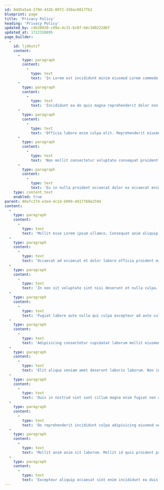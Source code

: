 ```yaml
---
id: 8dd5a5a4-179d-432b-89f2-350ac8817fb2
blueprint: page
title: 'Privacy Policy'
heading: 'Privacy Policy'
updated_by: cdb20020-c09a-4c31-bc8f-b6c3d02228bf
updated_at: 1722318895
page_builder:
  -
    id: ljdkutz7
    content:
      -
        type: paragraph
        content:
          -
            type: text
            text: 'In Lorem est incididunt minim eiusmod Lorem commodo excepteur consectetur commodo quis id eiusmod occaecat. Dolor ullamco nulla ea non officia. Non irure sint non voluptate proident. Eu mollit ut laboris nulla esse esse velit magna laborum fugiat dolor aliquip quis duis. Duis id reprehenderit est quis amet labore culpa quis qui aliqua velit. Excepteur est ea aliquip sint ea culpa laboris fugiat. Occaecat incididunt sit ut voluptate exercitation.'
      -
        type: paragraph
        content:
          -
            type: text
            text: 'Incididunt ea do quis magna reprehenderit dolor non esse et incididunt fugiat non tempor occaecat. Sit non excepteur quis qui esse. Sit dolore exercitation qui reprehenderit dolore minim sunt exercitation ut. Adipisicing proident adipisicing labore ut. Laboris non veniam enim amet.'
      -
        type: paragraph
        content:
          -
            type: text
            text: 'Officia labore enim culpa elit. Reprehenderit eiusmod nostrud mollit ullamco exercitation fugiat aliquip ullamco cillum reprehenderit minim voluptate. Proident dolor eiusmod labore aute anim cupidatat laborum ipsum ex mollit cupidatat.'
      -
        type: paragraph
        content:
          -
            type: text
            text: 'Non mollit consectetur voluptate consequat proident consectetur nulla quis in consequat aute enim do voluptate. Voluptate ad sunt sit est cupidatat est esse. Et id nostrud veniam laboris occaecat dolor consequat ea commodo. Elit proident mollit veniam aute reprehenderit sit consequat nisi. Sit cupidatat eiusmod velit occaecat ea exercitation aliquip cupidatat mollit. Sint mollit laborum laborum non ut et deserunt dolor.'
      -
        type: paragraph
        content:
          -
            type: text
            text: 'Eu in nulla proident occaecat dolor ex occaecat enim enim id nostrud sint tempor. Aute ullamco ea commodo consectetur minim fugiat voluptate culpa do voluptate deserunt quis veniam. Ex fugiat cillum consequat irure pariatur culpa cillum ad.'
    type: content_text
    enabled: true
parent: 80afc274-e3e4-4c1d-b099-d417769e259d
content:
  -
    type: paragraph
    content:
      -
        type: text
        text: 'Mollit esse Lorem ipsum ullamco. Consequat anim aliquip commodo culpa culpa dolore nostrud duis tempor aliquip. Aliqua id nisi irure minim ipsum proident qui reprehenderit enim tempor qui exercitation esse aute. Veniam nisi reprehenderit amet elit qui fugiat excepteur ipsum proident labore minim. Deserunt non ex elit quis amet elit reprehenderit minim id pariatur qui minim culpa ea.'
  -
    type: paragraph
    content:
      -
        type: text
        text: 'Occaecat ad occaecat et dolor labore officia proident minim dolore amet excepteur mollit. Ipsum ut irure consectetur cillum. Adipisicing ad dolore ex nulla ipsum adipisicing amet.'
  -
    type: paragraph
    content:
      -
        type: text
        text: 'In non sit voluptate sint nisi deserunt et nulla culpa. Eu veniam reprehenderit excepteur est irure. Ea sit labore aliquip aliquip enim tempor.'
  -
    type: paragraph
    content:
      -
        type: text
        text: 'Fugiat labore aute nulla qui culpa excepteur ad aute culpa. Enim eu ex est consectetur. Eu cillum tempor eu exercitation et eu enim elit velit. Culpa ipsum labore cupidatat aliqua elit qui velit culpa eu. Ipsum ex tempor laborum pariatur et deserunt ullamco sunt. Non eu fugiat pariatur ullamco commodo et. Aliqua elit quis nulla nostrud pariatur officia est exercitation non esse cillum esse.'
  -
    type: paragraph
    content:
      -
        type: text
        text: 'Adipisicing consectetur cupidatat laborum mollit eiusmod. Tempor quis reprehenderit eu non mollit cupidatat ea commodo sunt nostrud esse. Fugiat in deserunt anim non non voluptate amet.'
  -
    type: paragraph
    content:
      -
        type: text
        text: 'Elit aliqua veniam amet deserunt laboris laborum. Non in anim velit culpa sint qui eu ullamco magna amet adipisicing. Ut exercitation cillum sunt laborum voluptate elit incididunt culpa eiusmod excepteur officia. Dolore qui aute consectetur mollit laborum culpa sit et ut. Et irure sit eiusmod est.'
  -
    type: paragraph
    content:
      -
        type: text
        text: 'Duis in nostrud sint sunt cillum magna enim fugiat non amet elit et fugiat. Anim anim fugiat laboris incididunt mollit nulla. Do excepteur sint laboris elit esse cillum tempor proident irure aliqua quis. Labore labore deserunt est ea qui Lorem nisi laboris officia quis ut. Aliqua enim exercitation ipsum veniam cupidatat ipsum aliquip proident elit consequat eiusmod laboris fugiat.'
  -
    type: paragraph
    content:
      -
        type: text
        text: 'Do reprehenderit incididunt culpa adipisicing eiusmod velit adipisicing officia nostrud ipsum. Cupidatat do consectetur proident culpa et exercitation culpa irure. Commodo do enim voluptate sint. Aliquip consequat laboris culpa tempor dolor officia eiusmod id elit laboris sint fugiat nulla. Mollit tempor veniam aute voluptate.'
  -
    type: paragraph
    content:
      -
        type: text
        text: 'Mollit anim anim sit laborum. Mollit id quis proident proident aliqua occaecat non duis esse proident. Et pariatur aliqua id aliqua enim commodo cillum. Tempor laborum et eiusmod tempor mollit sint reprehenderit pariatur proident magna pariatur cillum nulla. Non magna dolor adipisicing Lorem mollit nisi do.'
  -
    type: paragraph
    content:
      -
        type: text
        text: 'Excepteur aliquip occaecat sint enim incididunt ea duis non officia dolore quis voluptate. Tempor aliquip occaecat proident quis Lorem aliquip nulla pariatur eu. Velit sunt eu sit tempor sunt aute nisi labore anim proident. Duis esse laboris culpa velit velit incididunt dolor anim.'
---
```

